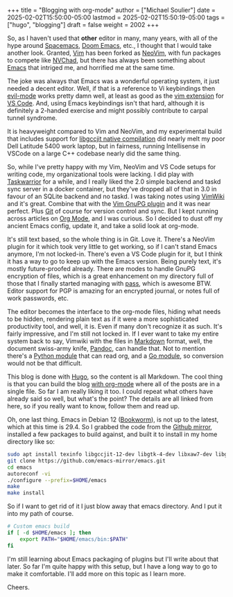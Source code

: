 +++
title = "Blogging with org-mode"
author = ["Michael Soulier"]
date = 2025-02-02T15:50:00-05:00
lastmod = 2025-02-02T15:50:19-05:00
tags = ["hugo", "blogging"]
draft = false
weight = 2002
+++

So, as I haven't used that **other** editor in many, many years, with all of the hype around [Spacemacs](https://www.spacemacs.org/), [Doom Emacs](https://github.com/doomemacs), etc., I thought that I would take another look. Granted, [Vim](http://www.vim.org) has been forked as [NeoVim](https://neovim.io/), with fun packages to compete like [NVChad](https://nvchad.com/), but there has always been something about [Emacs](https://www.gnu.org/software/emacs/) that intriged me, and horrified me at the same time.

The joke was always that Emacs was a wonderful operating system, it just needed a decent editor. Well, if that is a reference to Vi keybindings then [evil-mode](https://github.com/emacs-evil/evil) works pretty damn well, at least as good as the [vim extension](https://marketplace.visualstudio.com/items?itemName=vscodevim.vim) for [VS Code](https://code.visualstudio.com/). And, using Emacs keybindings isn't that hard, although it is definitely a 2-handed exercise and might possibly contribute to carpal tunnel syndrome.

It is heavyweight compared to Vim and NeoVim, and my experimental build that includes support for [libgccjit native compilation](https://akrl.sdf.org/gccemacs.html) did nearly melt my poor Dell Latitude 5400 work laptop, but in fairness, running Intellisense in VSCode on a large C++ codebase nearly did the same thing.

So, while I've pretty happy with my Vim, NeoVim and VS Code setups for writing code, my organizational tools were lacking. I did play with [Taskwarrior](https://taskwarrior.org/) for a while, and I really liked the 2.0 simple backend and taskd sync server in a docker container, but they've dropped all of that in 3.0 in favour of an SQLite backend and no taskd. I was taking notes using [VimWiki](https://vimwiki.github.io/) and it's great. Combine that with the [Vim GnuPG plugin](https://github.com/jamessan/vim-gnupg) and it was near perfect. Plus [Git](https://git-scm.com/) of course for version control and sync. But I kept running across articles on [Org Mode](https://orgmode.org/), and I was curious. So I decided to dust off my ancient Emacs config, update it, and take a solid look at org-mode.

It's still text based, so the whole thing is in Git. Love it. There's a NeoVim plugin for it which took very little to get working, so if I can't stand Emacs anymore, I'm not locked-in. There's even a VS Code plugin for it, but I think it has a way to go to keep up with the Emacs version. Being purely text, it's mostly future-proofed already. There are modes to handle GnuPG encryption of files, which is a great enhancement on my directory full of those that I finally started managing with [pass](https://www.passwordstore.org/), which is awesome BTW. Editor support for PGP is amazing for an encrypted journal, or notes full of work passwords, etc.

The editor becomes the interface to the org-mode files, hiding what needs to be hidden, rendering plain text as if it were a more sophisticated productivity tool, and well, it is. Even if many don't recognize it as such. It's fairly impressive, and I'm still not locked in. If I ever want to take my entire system back to say, Vimwiki with the files in [Markdown](https://www.markdownguide.org/) format, well, the document swiss-army knife, [Pandoc](https://pandoc.org/), can handle that. Not to mention there's a [Python module](https://orgparse.readthedocs.io/en/latest/) that can read org, and a [Go module](https://github.com/niklasfasching/go-org), so conversion would not be that difficult.

This blog is done with [Hugo](https://gohugo.io/), so the content is all Markdown. The cool thing is that you can build the blog [with org-mode](https://andreyor.st/posts/2022-10-16-my-blogging-setup-with-emacs-and-org-mode/) where all of the posts are in a single file. So far I am really liking it too. I could repeat what others have already said so well, but what's the point? The details are all linked from here, so if you really want to know, follow them and read up.

Oh, one last thing. Emacs in Debian 12 ([Bookworm](https://www.debian.org/releases/bookworm/)), is not up to the latest, which at this time is 29.4. So I grabbed the code from the [Github mirror](https://github.com/emacs-mirror/emacs.git), installed a few packages to build against, and built it to install in my home directory like so:

```bash
sudo apt install texinfo libgccjit-12-dev libgtk-4-dev libxaw7-dev libgnutls28-dev libgif-dev ripgrep
git clone https://github.com/emacs-mirror/emacs.git
cd emacs
autoreconf -vi
./configure --prefix=$HOME/emacs
make
make install
```

So if I want to get rid of it I just blow away that emacs directory. And I put it into my path of course.

```bash
# Custom emacs build
if [ -d $HOME/emacs ]; then
    export PATH="$HOME/emacs/bin:$PATH"
fi
```

I'm still learning about Emacs packaging of plugins but I'll write about that later. So far I'm quite happy with this setup, but I have a long way to go to make it comfortable. I'll add more on this topic as I learn more.

Cheers.
